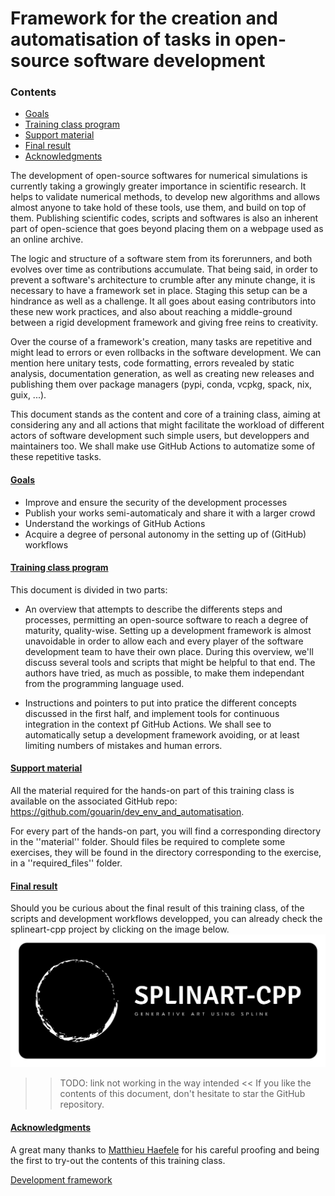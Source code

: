 # Framework for the creation and automatisation of tasks in open-source software development

### Contents
  - [Goals](#goals)
  - [Training class program](#training-class-program)
  - [Support material](#support-material)
  - [Final result](#final-result)
  - [Acknowledgments](#acknowledgments)

The development of open-source softwares for numerical simulations is currently taking
a growingly greater importance in scientific research. It helps to validate numerical
methods, to develop new algorithms and allows almost anyone to take hold of these tools,
use them, and build on top of them. Publishing scientific codes, scripts and softwares is
also an inherent part of open-science that goes beyond placing them on a webpage used as
an online archive.

The logic and structure of a software stem from its forerunners, and both evolves over
time as contributions accumulate. That being said, in order to prevent a software's
architecture to crumble after any minute change, it is necessary to have a framework
set in place. Staging this setup can be a hindrance as well as a challenge.
It all goes about easing contributors into these new work practices, and also about
reaching a middle-ground between a rigid development framework and giving free reins
to creativity.

Over the course of a framework's creation, many tasks are repetitive and might lead
to errors or even rollbacks in the software development. We can mention here unitary
tests, code formatting, errors revealed by static analysis, documentation generation,
as well as creating new releases and publishing them over package managers (pypi, conda,
vcpkg, spack, nix, guix, ...).

This document stands as the content and core of a training class, aiming at considering
any and all actions that might facilitate the workload of different actors of software
development such simple users, but developpers and maintainers too. We shall make use
GitHub Actions to automatize some of these repetitive tasks.

#### [Goals](#goals)
- Improve and ensure the security of the development processes
- Publish your works semi-automaticaly and share it with a larger crowd
- Understand the workings of GitHub Actions
- Acquire a degree of personal autonomy in the setting up of (GitHub) workflows

#### [Training class program](#training-class-program)
This document is divided in two parts:
- An overview that attempts to describe the differents steps and processes, permitting
an open-source software to reach a degree of maturity, quality-wise. Setting up a
development framework is almost unavoidable in order to allow each and every player
of the software development team to have their own place.
During this overview, we'll discuss several tools and scripts that might be helpful
to that end. The authors have tried, as much as possible, to make them independant
from the programming language used.

- Instructions and pointers to put into pratice the different concepts discussed in
the first half, and implement tools for continuous integration in the context pf
GitHub Actions. We shall see to automatically setup a development framework avoiding,
or at least limiting numbers of mistakes and human errors.

#### [Support material](#support-material)

All the material required for the hands-on part of this training class is available
on the associated GitHub repo: https://github.com/gouarin/dev_env_and_automatisation.

For every part of the hands-on part, you will find a corresponding directory in the
''material'' folder. Should files be required to complete some exercises, they will
be found in the directory corresponding to the exercise, in a ''required_files''
folder.

#### [Final result](#final-result)
Should you be curious about the final result of this training class, of the scripts
and development workflows developped, you can already check the splineart-cpp project
by clicking on the image below.
![Alt text](https://github.com/gouarin/splinart-cpp/raw/main/doc/source/logo/dark_logo.png "github.com/gouarin/splineart-cpp")
>>TODO: link not working in the way intended <<
If you like the contents of this document, don't hesitate to star the GitHub
repository.

#### [Acknowledgments](#acknowlegments)
A great many thanks to [Matthieu Haefele](https://github.com/mathaefele) for his
careful proofing and being the first to try-out the contents of this training class.

[Development framework](/part-2/part-2.md)